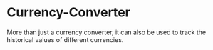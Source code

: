 # Currency-Converter
More than just a currency converter, it can also be used to track the historical values of different currencies.
